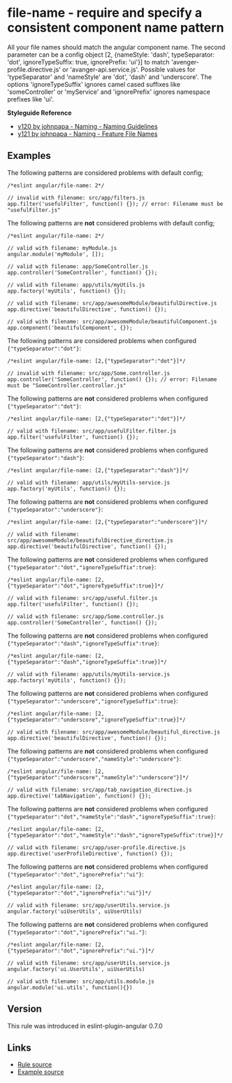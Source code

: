 <!-- WARNING: Generated documentation. Edit docs and examples in the rule and examples file ('rules/file-name.js', 'examples/file-name.js'). -->

# file-name - require and specify a consistent component name pattern

All your file names should match the angular component name.
The second parameter can be a config object [2, {nameStyle: 'dash', typeSeparator: 'dot', ignoreTypeSuffix: true, ignorePrefix: 'ui'}] to match 'avenger-profile.directive.js' or 'avanger-api.service.js'.
Possible values for 'typeSeparator' and 'nameStyle' are 'dot', 'dash' and 'underscore'.
The options 'ignoreTypeSuffix' ignores camel cased suffixes like 'someController' or 'myService' and 'ignorePrefix' ignores namespace prefixes like 'ui'.

**Styleguide Reference**

* [y120 by johnpapa - Naming - Naming Guidelines](https://github.com/johnpapa/angular-styleguide/blob/master/a1/README.md#style-y120)
* [y121 by johnpapa - Naming - Feature File Names](https://github.com/johnpapa/angular-styleguide/blob/master/a1/README.md#style-y121)

## Examples

The following patterns are considered problems with default config;

    /*eslint angular/file-name: 2*/

    // invalid with filename: src/app/filters.js
    app.filter('usefulFilter', function() {}); // error: Filename must be "usefulFilter.js"

The following patterns are **not** considered problems with default config;

    /*eslint angular/file-name: 2*/

    // valid with filename: myModule.js
    angular.module('myModule', []);

    // valid with filename: app/SomeController.js
    app.controller('SomeController', function() {});

    // valid with filename: app/utils/myUtils.js
    app.factory('myUtils', function() {});

    // valid with filename: src/app/awesomeModule/beautifulDirective.js
    app.directive('beautifulDirective', function() {});

    // valid with filename: src/app/awesomeModule/beautifulComponent.js
    app.component('beautifulComponent', {});

The following patterns are considered problems when configured `{"typeSeparator":"dot"}`:

    /*eslint angular/file-name: [2,{"typeSeparator":"dot"}]*/

    // invalid with filename: src/app/Some.controller.js
    app.controller('SomeController', function() {}); // error: Filename must be "SomeController.controller.js"

The following patterns are **not** considered problems when configured `{"typeSeparator":"dot"}`:

    /*eslint angular/file-name: [2,{"typeSeparator":"dot"}]*/

    // valid with filename: src/app/usefulFilter.filter.js
    app.filter('usefulFilter', function() {});

The following patterns are **not** considered problems when configured `{"typeSeparator":"dash"}`:

    /*eslint angular/file-name: [2,{"typeSeparator":"dash"}]*/

    // valid with filename: app/utils/myUtils-service.js
    app.factory('myUtils', function() {});

The following patterns are **not** considered problems when configured `{"typeSeparator":"underscore"}`:

    /*eslint angular/file-name: [2,{"typeSeparator":"underscore"}]*/

    // valid with filename: src/app/awesomeModule/beautifulDirective_directive.js
    app.directive('beautifulDirective', function() {});

The following patterns are **not** considered problems when configured `{"typeSeparator":"dot","ignoreTypeSuffix":true}`:

    /*eslint angular/file-name: [2,{"typeSeparator":"dot","ignoreTypeSuffix":true}]*/

    // valid with filename: src/app/useful.filter.js
    app.filter('usefulFilter', function() {});

    // valid with filename: src/app/Some.controller.js
    app.controller('SomeController', function() {});

The following patterns are **not** considered problems when configured `{"typeSeparator":"dash","ignoreTypeSuffix":true}`:

    /*eslint angular/file-name: [2,{"typeSeparator":"dash","ignoreTypeSuffix":true}]*/

    // valid with filename: app/utils/myUtils-service.js
    app.factory('myUtils', function() {});

The following patterns are **not** considered problems when configured `{"typeSeparator":"underscore","ignoreTypeSuffix":true}`:

    /*eslint angular/file-name: [2,{"typeSeparator":"underscore","ignoreTypeSuffix":true}]*/

    // valid with filename: src/app/awesomeModule/beautiful_directive.js
    app.directive('beautifulDirective', function() {});

The following patterns are **not** considered problems when configured `{"typeSeparator":"underscore","nameStyle":"underscore"}`:

    /*eslint angular/file-name: [2,{"typeSeparator":"underscore","nameStyle":"underscore"}]*/

    // valid with filename: src/app/tab_navigation_directive.js
    app.directive('tabNavigation', function() {});

The following patterns are **not** considered problems when configured `{"typeSeparator":"dot","nameStyle":"dash","ignoreTypeSuffix":true}`:

    /*eslint angular/file-name: [2,{"typeSeparator":"dot","nameStyle":"dash","ignoreTypeSuffix":true}]*/

    // valid with filename: src/app/user-profile.directive.js
    app.directive('userProfileDirective', function() {});

The following patterns are **not** considered problems when configured `{"typeSeparator":"dot","ignorePrefix":"ui"}`:

    /*eslint angular/file-name: [2,{"typeSeparator":"dot","ignorePrefix":"ui"}]*/

    // valid with filename: src/app/userUtils.service.js
    angular.factory('uiUserUtils', uiUserUtils)

The following patterns are **not** considered problems when configured `{"typeSeparator":"dot","ignorePrefix":"ui."}`:

    /*eslint angular/file-name: [2,{"typeSeparator":"dot","ignorePrefix":"ui."}]*/

    // valid with filename: src/app/userUtils.service.js
    angular.factory('ui.UserUtils', uiUserUtils)

    // valid with filename: src/app/utils.module.js
    angular.module('ui.utils', function(){})

## Version

This rule was introduced in eslint-plugin-angular 0.7.0

## Links

* [Rule source](../rules/file-name.js)
* [Example source](../examples/file-name.js)
